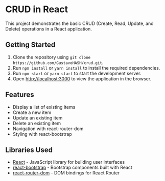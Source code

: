 # CRUD in React

This project demonstrates the basic CRUD (Create, Read, Update, and Delete) operations in a React application. 

## Getting Started

1. Clone the repository using `git clone https://github.com/GustavoHASH/crud.git`.
2. Run `npm install` or `yarn install` to install the required dependencies.
3. Run `npm start` or `yarn start` to start the development server.
4. Open [http://localhost:3000](http://localhost:3000) to view the application in the browser.

## Features

- Display a list of existing items
- Create a new item
- Update an existing item
- Delete an existing item
- Navigation with react-router-dom
- Styling with react-bootstrap 

## Libraries Used

- [React](https://reactjs.org/) - JavaScript library for building user interfaces
- [react-bootstrap](https://react-bootstrap.github.io/) - Bootstrap components built with React
- [react-router-dom](https://reactrouter.com/web/guides/quick-start) - DOM bindings for React Router

